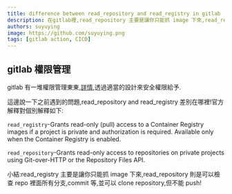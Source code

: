```yaml
---
title: difference between read_repository and read_registry in gitlab
description: 在gitlab裡,read_repository 主要是讓你只能抓 image 下來,read_repository 則是可以檢查 repo 裡面所有分支,commit 等,並可以 clone repository,但不能 push!
authors: suyuying
image: https://github.com/suyuying.png
tags: [gitlab action, CICD]
---
```


## gitlab 權限管理

gitlab 有一堆權限管理東東,[詳情](https://docs.gitlab.com/ee/user/profile/personal_access_tokens.html#personal-access-token-scopes),透過適當的設計來安全權限給予.

這邊說一下之前遇到的問題,read_repository and read_registry 差別在哪裡!官方解釋對個別解釋如下:

`read_registry`-Grants read-only (pull) access to a Container Registry images if a project is private and authorization is required. Available only when the Container Registry is enabled.

`read_repository`-Grants read-only access to repositories on private projects using Git-over-HTTP or the Repository Files API.

小結:read_registry 主要是讓你只能抓 image 下來,read_repository 則是可以檢查 repo 裡面所有分支,commit 等,並可以 clone repository,但不能 push!
